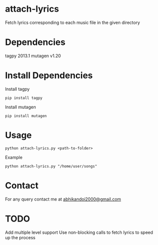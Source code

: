attach-lyrics
=============

Fetch lyrics corresponding to each music file in the given directory


Dependencies
=============

  tagpy 2013.1
  mutagen v1.20


Install Dependencies
=============

Install tagpy

    pip install tagpy

Install mutagen

    pip install mutagen


Usage
=============

    python attach-lyrics.py <path-to-folder>

Example
  
    python attach-lyrics.py "/home/user/songs"


Contact
=============

For any query contact me at abhikandoi2000@gmail.com


TODO
=============

Add multiple level support
Use non-blocking calls to fetch lyrics to speed up the process